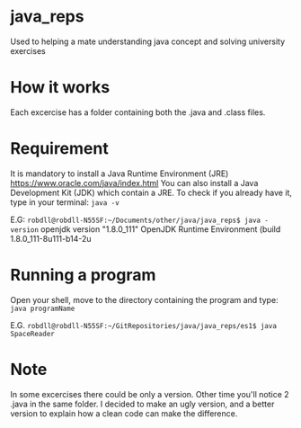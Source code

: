 # java_reps
Used to helping a mate understanding java concept and solving university exercises

# How it works
Each excercise has a folder containing both the .java and .class files.

# Requirement
It is mandatory to install a Java Runtime Environment (JRE)
https://www.oracle.com/java/index.html
You can also install a Java Development Kit (JDK) which contain a JRE.
To check if you already have it, type in your terminal:
`java -v`

E.G: `robdll@robdll-N55SF:~/Documents/other/java/java_reps$ java -version`
openjdk version "1.8.0_111"
OpenJDK Runtime Environment (build 1.8.0_111-8u111-b14-2u

# Running a program
Open your shell, move to the directory containing the program and type:
`java programName`

E.G. `robdll@robdll-N55SF:~/GitRepositories/java/java_reps/es1$ java SpaceReader`     


# Note
In some excercises there could be only a version. Other time you'll notice 2 .java in the same folder.
I decided to make an ugly version, and  a better version to explain how a clean code can make the difference.
